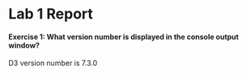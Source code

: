 # Lab 1 Report

#### Exercise 1: What version number is displayed in the console output window?

D3 version number is 7.3.0

